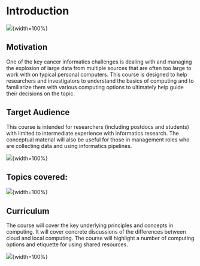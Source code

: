 




# Introduction

![](resources/images/01-intro_files/figure-docx//1B4LwuvgA6aUopOHEAbES1Agjy7Ex2IpVAoUIoBFbsq0_p.png){width=100%}

## Motivation

One of the key cancer informatics challenges is dealing with and managing the explosion of large data from multiple sources that are often too large to work with on typical personal computers. This course is designed to help researchers and investigators to understand the basics of computing and to familiarize them with various computing  options to ultimately help guide their decisions on the topic.

## Target Audience

This course is intended for researchers (including postdocs and students) with limited to intermediate experience with informatics research. The conceptual material will also be useful for those in management roles who are collecting data and using informatics pipelines.


![](resources/images/01-intro_files/figure-docx//1B4LwuvgA6aUopOHEAbES1Agjy7Ex2IpVAoUIoBFbsq0_g11db82d2864_1_65.png){width=100%}

## Topics covered:

![](resources/images/01-intro_files/figure-docx//1B4LwuvgA6aUopOHEAbES1Agjy7Ex2IpVAoUIoBFbsq0_g11db82d2864_1_81.png){width=100%}

## Curriculum

The course will cover the key underlying principles and concepts in computing. It will cover concrete discussions of the differences between cloud and local computing. The course will highlight a number of computing options and etiquette for using shared resources.


![](resources/images/01-intro_files/figure-docx//1B4LwuvgA6aUopOHEAbES1Agjy7Ex2IpVAoUIoBFbsq0_gf5f8818810_1_5.png){width=100%}
